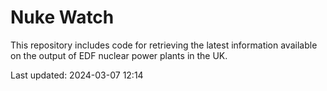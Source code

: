# Nuke Watch

This repository includes code for retrieving the latest information available on the output of EDF nuclear power plants in the UK.

Last updated: 2024-03-07 12:14